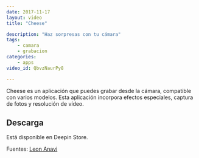 ```yaml
---
date: 2017-11-17
layout: video
title: "Cheese"

description: "Haz sorpresas con tu cámara"
tags:
    - camara
    - grabacion
categories:
    - apps
video_id: QbvzNaurPy8

---
```

<!--more-->

Cheese es un aplicación que puedes grabar desde la cámara, compatible con varios modelos. Esta aplicación incorpora efectos especiales, captura de fotos y resolución de vídeo.

## Descarga

Está disponible en Deepin Store.

Fuentes: [Leon Anavi](https://www.youtube.com/channel/UC4OQ5CQw8kuucCM8mG8woOQ)
